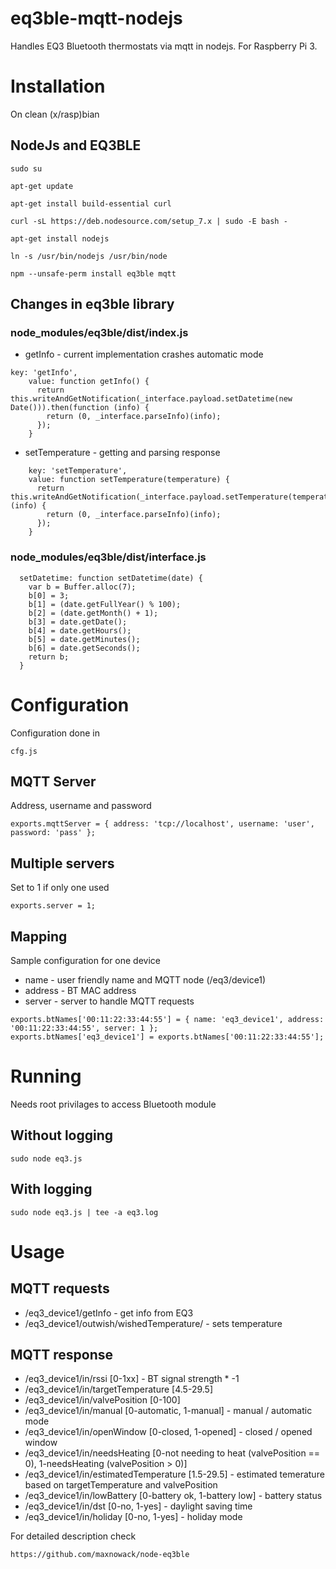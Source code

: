 # eq3ble-mqtt-nodejs
Handles EQ3 Bluetooth thermostats via mqtt in nodejs.
For Raspberry Pi 3.

# Installation
On clean (x/rasp)bian

## NodeJs and EQ3BLE
```
sudo su

apt-get update

apt-get install build-essential curl

curl -sL https://deb.nodesource.com/setup_7.x | sudo -E bash -

apt-get install nodejs

ln -s /usr/bin/nodejs /usr/bin/node 

npm --unsafe-perm install eq3ble mqtt

```

## Changes in eq3ble library

### node_modules/eq3ble/dist/index.js

* getInfo - current implementation crashes automatic mode
```
key: 'getInfo',
    value: function getInfo() {
      return this.writeAndGetNotification(_interface.payload.setDatetime(new Date())).then(function (info) {
        return (0, _interface.parseInfo)(info);
      });
    }
```

* setTemperature - getting and parsing response
```
    key: 'setTemperature',
    value: function setTemperature(temperature) {
      return this.writeAndGetNotification(_interface.payload.setTemperature(temperature)).then(function (info) {
        return (0, _interface.parseInfo)(info);
      });
    }
```

### node_modules/eq3ble/dist/interface.js

```
  setDatetime: function setDatetime(date) {
    var b = Buffer.alloc(7);
    b[0] = 3;
    b[1] = (date.getFullYear() % 100);
    b[2] = (date.getMonth() + 1);
    b[3] = date.getDate();
    b[4] = date.getHours();
    b[5] = date.getMinutes();
    b[6] = date.getSeconds();
    return b;
  }
```

# Configuration
Configuration done in
```
cfg.js
```
## MQTT Server
Address, username and password
```
exports.mqttServer = { address: 'tcp://localhost', username: 'user', password: 'pass' };
```
## Multiple servers
Set to 1 if only one used
```
exports.server = 1;
```

## Mapping
Sample configuration for one device

* name - user friendly name and MQTT node (/eq3/device1)
* address - BT MAC address
* server - server to handle MQTT requests

```
exports.btNames['00:11:22:33:44:55'] = { name: 'eq3_device1', address: '00:11:22:33:44:55', server: 1 };
exports.btNames['eq3_device1'] = exports.btNames['00:11:22:33:44:55'];
```

# Running
Needs root privilages to access Bluetooth module

## Without logging
```
sudo node eq3.js
```

## With logging

```
sudo node eq3.js | tee -a eq3.log
```

# Usage

## MQTT requests

* /eq3_device1/getInfo - get info from EQ3
* /eq3_device1/outwish/wishedTemperature/ - sets temperature

## MQTT response

* /eq3_device1/in/rssi [0-1xx] - BT signal strength * -1
* /eq3_device1/in/targetTemperature [4.5-29.5]
* /eq3_device1/in/valvePosition [0-100]
* /eq3_device1/in/manual [0-automatic, 1-manual] - manual / automatic mode
* /eq3_device1/in/openWindow [0-closed, 1-opened] - closed / opened window
* /eq3_device1/in/needsHeating [0-not needing to heat (valvePosition == 0), 1-needsHeating (valvePosition > 0)]
* /eq3_device1/in/estimatedTemperature [1.5-29.5] - estimated temerature based on targetTemperature and valvePosition
* /eq3_device1/in/lowBattery [0-battery ok, 1-battery low] - battery status
* /eq3_device1/in/dst [0-no, 1-yes] - daylight saving time
* /eq3_device1/in/holiday [0-no, 1-yes] - holiday mode

For detailed description check
```
https://github.com/maxnowack/node-eq3ble
```
